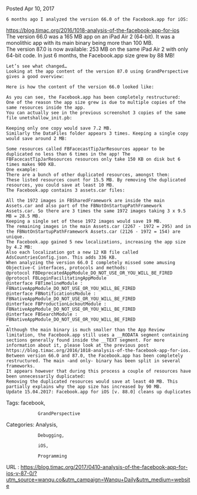   
Posted Apr 10, 2017
  
    6 months ago I analyzed the version 66.0 of the Facebook.app for iOS:
https://blog.timac.org/2016/1018-analysis-of-the-facebook-app-for-ios  
    The version 66.0 was a 165 MB app on an iPad Air 2 (64-bit). It was a monolithic app with its main binary being more than 100 MB.  
    The version 87.0 is now available: 253 MB on the same iPad Air 2 with only 64-bit code. In just 6 months, the Facebook.app size grew by 88 MB!  
      
    Let’s see what changed…  
    Looking at the app content of the version 87.0 using GrandPerspective gives a good overview:  
      
    Here is how the content of the version 66.0 looked like:
  
    As you can see, the Facebook.app has been completely restructured:  
    One of the reason the app size grew is due to multiple copies of the same resources inside the app.  
    You can actually see in the previous screenshot 3 copies of the same file unetshallow_init.pb:  
      
    Keeping only one copy would save 7.2 MB.  
    Similarly the DataFiles folder appears 3 times. Keeping a single copy would save around 2 MB:  
      
    Some resources called FBFacecastTipJarResources appear to be duplicated no less than 6 times in the app! The FBFacecastTipJarResources resources only take 150 KB on disk but 6 times makes 900 KB.  
    One example:  
    There are a bunch of other duplicated resources, amongst them:  
    These listed resources count for 15.5 MB. By removing the duplicated resources, you could save at least 10 MB.  
    The Facebook.app contains 3 assets.car files:  
      
    All the 1972 images in FBSharedFramework are inside the main Assets.car and also part of the FBNotOnStartupPathFramework Assets.car. So there are 3 times the same 1972 images taking 3 x 9.5 MB = 28.5 MB.  
    Keeping a single set of these 1972 images would save 19 MB.  
    The remaining images in the main Assets.car (2267 - 1972 = 295) and in the FBNotOnStartupPathFramework Assets.car (2126 - 1972 = 154) are unique.  
    The Facebook.app gained 5 new localizations, increasing the app size by 4.2 MB:  
    Also each localization got a new 12 KB file called AdsCountriesConfig.json. This adds 336 KB.  
    When analyzing the version 66.0 I completely missed some amusing Objective-C interfaces, protocols and methods:  
    @protocol FBDeprecatedAppModule_DO_NOT_USE_OR_YOU_WILL_BE_FIRED  
    @protocol FBLoginFacilitatingAppModule   
    @interface FBTimelineModule : FBNativeAppModule_DO_NOT_USE_OR_YOU_WILL_BE_FIRED  
    @interface FBNotificationsModule : FBNativeAppModule_DO_NOT_USE_OR_YOU_WILL_BE_FIRED  
    @interface FBProductionLockoutModule : FBNativeAppModule_DO_NOT_USE_OR_YOU_WILL_BE_FIRED  
    @interface FBSearchModule : FBNativeAppModule_DO_NOT_USE_OR_YOU_WILL_BE_FIRED  
    …  
    Although the main binary is much smaller than the App Review limitation, the Facebook.app still uses a __RODATA segment containing sections generally found inside the __TEXT segment. For more information about it, please look at the previous post https://blog.timac.org/2016/1018-analysis-of-the-facebook-app-for-ios.  
    Between version 66.0 and 87.0, the Facebook.app has been completely restructured. The main -and only- binary has been split in several frameworks.  
    It appears however that during this process a couple of resources have been unnecessarily duplicated:  
    Removing the duplicated resources would save at least 40 MB. This partially explains why the app size has increased by 90 MB.  
    Update 15.04.2017: Facebook.app for iOS [v. 88.0] cleans up duplicates  
    
Tags:
facebook, 
            
                GrandPerspective
  
    
Categories:
Analysis, 
            
                Debugging, 
            
                iOS, 
            
                Programming
  
    
  
    
  URL : https://blog.timac.org/2017/0410-analysis-of-the-facebook-app-for-ios-v-87-0/?utm_source=wanqu.co&utm_campaign=Wanqu+Daily&utm_medium=website
